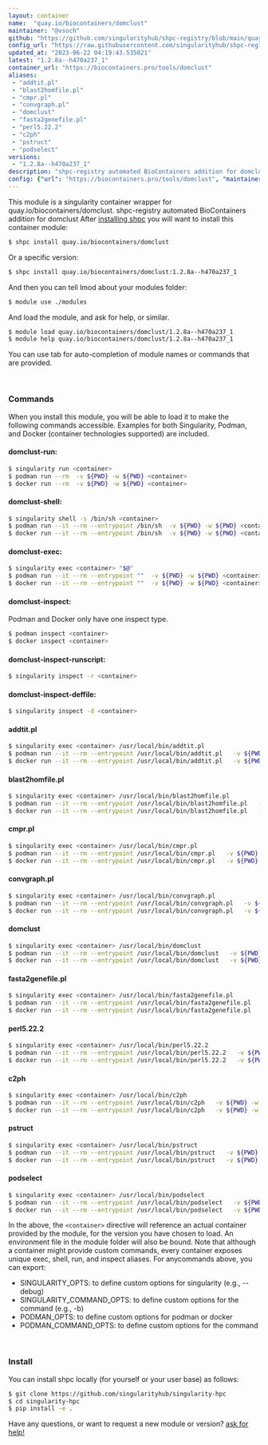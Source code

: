 ```yaml
---
layout: container
name:  "quay.io/biocontainers/domclust"
maintainer: "@vsoch"
github: "https://github.com/singularityhub/shpc-registry/blob/main/quay.io/biocontainers/domclust/container.yaml"
config_url: "https://raw.githubusercontent.com/singularityhub/shpc-registry/main/quay.io/biocontainers/domclust/container.yaml"
updated_at: "2023-06-22 04:19:43.535021"
latest: "1.2.8a--h470a237_1"
container_url: "https://biocontainers.pro/tools/domclust"
aliases:
 - "addtit.pl"
 - "blast2homfile.pl"
 - "cmpr.pl"
 - "convgraph.pl"
 - "domclust"
 - "fasta2genefile.pl"
 - "perl5.22.2"
 - "c2ph"
 - "pstruct"
 - "podselect"
versions:
 - "1.2.8a--h470a237_1"
description: "shpc-registry automated BioContainers addition for domclust"
config: {"url": "https://biocontainers.pro/tools/domclust", "maintainer": "@vsoch", "description": "shpc-registry automated BioContainers addition for domclust", "latest": {"1.2.8a--h470a237_1": "sha256:f6b8af22546c2246253fdfef898e92c21b9c9cd6e74d86f0dddcc77c59495a36"}, "tags": {"1.2.8a--h470a237_1": "sha256:f6b8af22546c2246253fdfef898e92c21b9c9cd6e74d86f0dddcc77c59495a36"}, "docker": "quay.io/biocontainers/domclust", "aliases": {"addtit.pl": "/usr/local/bin/addtit.pl", "blast2homfile.pl": "/usr/local/bin/blast2homfile.pl", "cmpr.pl": "/usr/local/bin/cmpr.pl", "convgraph.pl": "/usr/local/bin/convgraph.pl", "domclust": "/usr/local/bin/domclust", "fasta2genefile.pl": "/usr/local/bin/fasta2genefile.pl", "perl5.22.2": "/usr/local/bin/perl5.22.2", "c2ph": "/usr/local/bin/c2ph", "pstruct": "/usr/local/bin/pstruct", "podselect": "/usr/local/bin/podselect"}}
---
```


This module is a singularity container wrapper for quay.io/biocontainers/domclust.
shpc-registry automated BioContainers addition for domclust
After [installing shpc](#install) you will want to install this container module:


```bash
$ shpc install quay.io/biocontainers/domclust
```

Or a specific version:

```bash
$ shpc install quay.io/biocontainers/domclust:1.2.8a--h470a237_1
```

And then you can tell lmod about your modules folder:

```bash
$ module use ./modules
```

And load the module, and ask for help, or similar.

```bash
$ module load quay.io/biocontainers/domclust/1.2.8a--h470a237_1
$ module help quay.io/biocontainers/domclust/1.2.8a--h470a237_1
```

You can use tab for auto-completion of module names or commands that are provided.

<br>

### Commands

When you install this module, you will be able to load it to make the following commands accessible.
Examples for both Singularity, Podman, and Docker (container technologies supported) are included.

#### domclust-run:

```bash
$ singularity run <container>
$ podman run --rm  -v ${PWD} -w ${PWD} <container>
$ docker run --rm  -v ${PWD} -w ${PWD} <container>
```

#### domclust-shell:

```bash
$ singularity shell -s /bin/sh <container>
$ podman run --it --rm --entrypoint /bin/sh  -v ${PWD} -w ${PWD} <container>
$ docker run --it --rm --entrypoint /bin/sh  -v ${PWD} -w ${PWD} <container>
```

#### domclust-exec:

```bash
$ singularity exec <container> "$@"
$ podman run --it --rm --entrypoint ""  -v ${PWD} -w ${PWD} <container> "$@"
$ docker run --it --rm --entrypoint ""  -v ${PWD} -w ${PWD} <container> "$@"
```

#### domclust-inspect:

Podman and Docker only have one inspect type.

```bash
$ podman inspect <container>
$ docker inspect <container>
```

#### domclust-inspect-runscript:

```bash
$ singularity inspect -r <container>
```

#### domclust-inspect-deffile:

```bash
$ singularity inspect -d <container>
```


#### addtit.pl

```bash
$ singularity exec <container> /usr/local/bin/addtit.pl
$ podman run --it --rm --entrypoint /usr/local/bin/addtit.pl   -v ${PWD} -w ${PWD} <container> -c " $@"
$ docker run --it --rm --entrypoint /usr/local/bin/addtit.pl   -v ${PWD} -w ${PWD} <container> -c " $@"
```


#### blast2homfile.pl

```bash
$ singularity exec <container> /usr/local/bin/blast2homfile.pl
$ podman run --it --rm --entrypoint /usr/local/bin/blast2homfile.pl   -v ${PWD} -w ${PWD} <container> -c " $@"
$ docker run --it --rm --entrypoint /usr/local/bin/blast2homfile.pl   -v ${PWD} -w ${PWD} <container> -c " $@"
```


#### cmpr.pl

```bash
$ singularity exec <container> /usr/local/bin/cmpr.pl
$ podman run --it --rm --entrypoint /usr/local/bin/cmpr.pl   -v ${PWD} -w ${PWD} <container> -c " $@"
$ docker run --it --rm --entrypoint /usr/local/bin/cmpr.pl   -v ${PWD} -w ${PWD} <container> -c " $@"
```


#### convgraph.pl

```bash
$ singularity exec <container> /usr/local/bin/convgraph.pl
$ podman run --it --rm --entrypoint /usr/local/bin/convgraph.pl   -v ${PWD} -w ${PWD} <container> -c " $@"
$ docker run --it --rm --entrypoint /usr/local/bin/convgraph.pl   -v ${PWD} -w ${PWD} <container> -c " $@"
```


#### domclust

```bash
$ singularity exec <container> /usr/local/bin/domclust
$ podman run --it --rm --entrypoint /usr/local/bin/domclust   -v ${PWD} -w ${PWD} <container> -c " $@"
$ docker run --it --rm --entrypoint /usr/local/bin/domclust   -v ${PWD} -w ${PWD} <container> -c " $@"
```


#### fasta2genefile.pl

```bash
$ singularity exec <container> /usr/local/bin/fasta2genefile.pl
$ podman run --it --rm --entrypoint /usr/local/bin/fasta2genefile.pl   -v ${PWD} -w ${PWD} <container> -c " $@"
$ docker run --it --rm --entrypoint /usr/local/bin/fasta2genefile.pl   -v ${PWD} -w ${PWD} <container> -c " $@"
```


#### perl5.22.2

```bash
$ singularity exec <container> /usr/local/bin/perl5.22.2
$ podman run --it --rm --entrypoint /usr/local/bin/perl5.22.2   -v ${PWD} -w ${PWD} <container> -c " $@"
$ docker run --it --rm --entrypoint /usr/local/bin/perl5.22.2   -v ${PWD} -w ${PWD} <container> -c " $@"
```


#### c2ph

```bash
$ singularity exec <container> /usr/local/bin/c2ph
$ podman run --it --rm --entrypoint /usr/local/bin/c2ph   -v ${PWD} -w ${PWD} <container> -c " $@"
$ docker run --it --rm --entrypoint /usr/local/bin/c2ph   -v ${PWD} -w ${PWD} <container> -c " $@"
```


#### pstruct

```bash
$ singularity exec <container> /usr/local/bin/pstruct
$ podman run --it --rm --entrypoint /usr/local/bin/pstruct   -v ${PWD} -w ${PWD} <container> -c " $@"
$ docker run --it --rm --entrypoint /usr/local/bin/pstruct   -v ${PWD} -w ${PWD} <container> -c " $@"
```


#### podselect

```bash
$ singularity exec <container> /usr/local/bin/podselect
$ podman run --it --rm --entrypoint /usr/local/bin/podselect   -v ${PWD} -w ${PWD} <container> -c " $@"
$ docker run --it --rm --entrypoint /usr/local/bin/podselect   -v ${PWD} -w ${PWD} <container> -c " $@"
```



In the above, the `<container>` directive will reference an actual container provided
by the module, for the version you have chosen to load. An environment file in the
module folder will also be bound. Note that although a container
might provide custom commands, every container exposes unique exec, shell, run, and
inspect aliases. For anycommands above, you can export:

 - SINGULARITY_OPTS: to define custom options for singularity (e.g., --debug)
 - SINGULARITY_COMMAND_OPTS: to define custom options for the command (e.g., -b)
 - PODMAN_OPTS: to define custom options for podman or docker
 - PODMAN_COMMAND_OPTS: to define custom options for the command

<br>

### Install

You can install shpc locally (for yourself or your user base) as follows:

```bash
$ git clone https://github.com/singularityhub/singularity-hpc
$ cd singularity-hpc
$ pip install -e .
```

Have any questions, or want to request a new module or version? [ask for help!](https://github.com/singularityhub/singularity-hpc/issues)